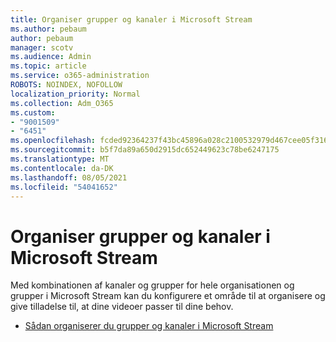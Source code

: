 ```yaml
---
title: Organiser grupper og kanaler i Microsoft Stream
ms.author: pebaum
author: pebaum
manager: scotv
ms.audience: Admin
ms.topic: article
ms.service: o365-administration
ROBOTS: NOINDEX, NOFOLLOW
localization_priority: Normal
ms.collection: Adm_O365
ms.custom:
- "9001509"
- "6451"
ms.openlocfilehash: fcded92364237f43bc45896a028c2100532979d467cee05f3166118a02894831
ms.sourcegitcommit: b5f7da89a650d2915dc652449623c78be6247175
ms.translationtype: MT
ms.contentlocale: da-DK
ms.lasthandoff: 08/05/2021
ms.locfileid: "54041652"
---
```

# <a name="organize-groups-and-channels-in-microsoft-stream"></a>Organiser grupper og kanaler i Microsoft Stream

Med kombinationen af kanaler og grupper for hele organisationen og grupper i Microsoft Stream kan du konfigurere et område til at organisere og give tilladelse til, at dine videoer passer til dine behov.  

- [Sådan organiserer du grupper og kanaler i Microsoft Stream](https://docs.microsoft.com/stream/groups-channels-organization)
